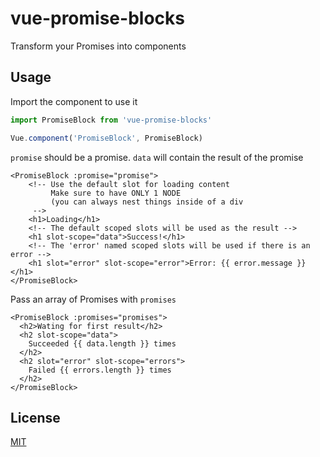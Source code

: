vue-promise-blocks
===

Transform your Promises into components

## Usage

Import the component to use it

```js
import PromiseBlock from 'vue-promise-blocks'

Vue.component('PromiseBlock', PromiseBlock)
```

`promise` should be a promise. `data` will contain the result of the promise
```vue
<PromiseBlock :promise="promise">
    <!-- Use the default slot for loading content
         Make sure to have ONLY 1 NODE
         (you can always nest things inside of a div
     -->
    <h1>Loading</h1>
    <!-- The default scoped slots will be used as the result -->
    <h1 slot-scope="data">Success!</h1>
    <!-- The 'error' named scoped slots will be used if there is an error -->
    <h1 slot="error" slot-scope="error">Error: {{ error.message }}</h1>
</PromiseBlock>
```

Pass an array of Promises with `promises`

```vue
<PromiseBlock :promises="promises">
  <h2>Wating for first result</h2>
  <h2 slot-scope="data">
    Succeeded {{ data.length }} times
  </h2>
  <h2 slot="error" slot-scope="errors">
    Failed {{ errors.length }} times
  </h2>
</PromiseBlock>
```

## License

[MIT](http://opensource.org/licenses/MIT)

